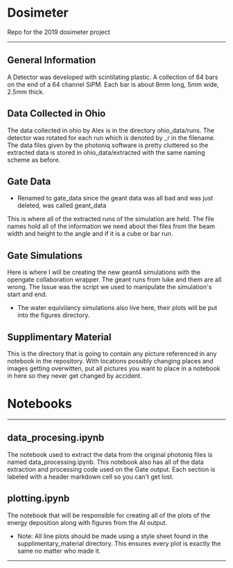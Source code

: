 # Dosimeter
Repo for the 2019 dosimeter project
***

## General Information
A Detector was developed with scintilating plastic. A collection of 64 bars on the end of a 64 channel SiPM. Each bar is about 8mm long, 5mm wide, 2.5mm thick.

## Data Collected in Ohio
The data collected in ohio by Alex is in the directory ohio_data/runs. The detector was rotated for each run which is denoted by \_r in the filename. The data files given by the photoniq software is pretty cluttered so the extracted data is stored in ohio_data/extracted with the same naming scheme as before.

## Gate Data
- Renamed to gate_data since the geant data was all bad and was just deleted, was called geant_data

This is where all of the extracted runs of the simulation are held. The file names hold all of the information we need about thei files from the beam width and height to the angle and if it is a cube or bar run.

## Gate Simulations
Here is where I will be creating the new geant4 simulations with the opengate collaboration wrapper. The geant runs from luke and them are all wrong. The Issue was the script we used to manipulate the simulation's start and end.
- The water equivilancy simulations also live here, their plots will be put into the figures directory.

## Supplimentary Material
This is the directory that is going to contain any picture referenced in any notebook in the repository. With locations possibly changing places and images getting overwitten, put all pictures you want to place in a notebook in here so they never get changed by accident.

# Notebooks
***
## data_procesing.ipynb
The notebook used to extract the data from the original photoniq files is named data_processing.ipynb. This notebook also has all of the data extraction and processing code used on the Gate output. Each section is labeled with a header markdown cell so you can't get lost.

## plotting.ipynb
The notebook that will be responsible for creating all of the plots of the energy deposition along with figures from the AI output.
- Note: All line plots should be made using a style sheet found in the supplimentary_material directory. This ensures every plot is exactly the same no matter who made it.

***
#
